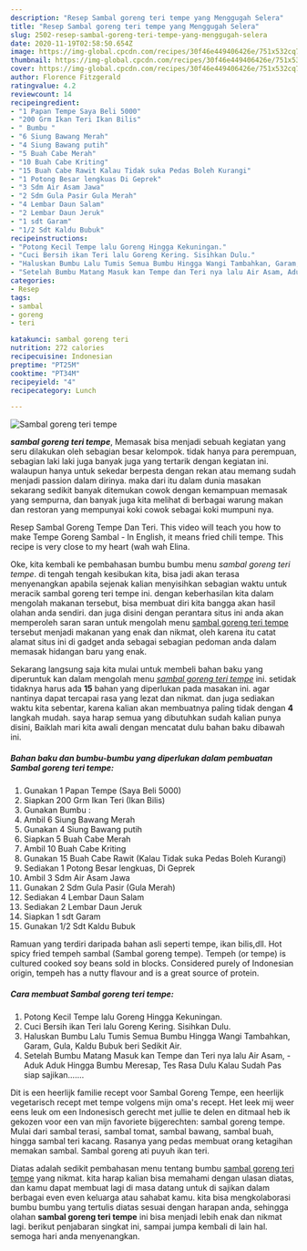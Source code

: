 ```yaml
---
description: "Resep Sambal goreng teri tempe yang Menggugah Selera"
title: "Resep Sambal goreng teri tempe yang Menggugah Selera"
slug: 2502-resep-sambal-goreng-teri-tempe-yang-menggugah-selera
date: 2020-11-19T02:58:50.654Z
image: https://img-global.cpcdn.com/recipes/30f46e449406426e/751x532cq70/sambal-goreng-teri-tempe-foto-resep-utama.jpg
thumbnail: https://img-global.cpcdn.com/recipes/30f46e449406426e/751x532cq70/sambal-goreng-teri-tempe-foto-resep-utama.jpg
cover: https://img-global.cpcdn.com/recipes/30f46e449406426e/751x532cq70/sambal-goreng-teri-tempe-foto-resep-utama.jpg
author: Florence Fitzgerald
ratingvalue: 4.2
reviewcount: 14
recipeingredient:
- "1 Papan Tempe Saya Beli 5000"
- "200 Grm Ikan Teri Ikan Bilis"
- " Bumbu "
- "6 Siung Bawang Merah"
- "4 Siung Bawang putih"
- "5 Buah Cabe Merah"
- "10 Buah Cabe Kriting"
- "15 Buah Cabe Rawit Kalau Tidak suka Pedas Boleh Kurangi"
- "1 Potong Besar lengkuas Di Geprek"
- "3 Sdm Air Asam Jawa"
- "2 Sdm Gula Pasir Gula Merah"
- "4 Lembar Daun Salam"
- "2 Lembar Daun Jeruk"
- "1 sdt Garam"
- "1/2 Sdt Kaldu Bubuk"
recipeinstructions:
- "Potong Kecil Tempe lalu Goreng Hingga Kekuningan."
- "Cuci Bersih ikan Teri lalu Goreng Kering. Sisihkan Dulu."
- "Haluskan Bumbu Lalu Tumis Semua Bumbu Hingga Wangi Tambahkan, Garam, Gula, Kaldu Bubuk beri Sedikit Air."
- "Setelah Bumbu Matang Masuk kan Tempe dan Teri nya lalu Air Asam, Aduk Aduk Hingga Bumbu Meresap, Tes Rasa Dulu Kalau Sudah Pas siap sajikan......."
categories:
- Resep
tags:
- sambal
- goreng
- teri

katakunci: sambal goreng teri 
nutrition: 272 calories
recipecuisine: Indonesian
preptime: "PT25M"
cooktime: "PT34M"
recipeyield: "4"
recipecategory: Lunch

---
```



![Sambal goreng teri tempe](https://img-global.cpcdn.com/recipes/30f46e449406426e/751x532cq70/sambal-goreng-teri-tempe-foto-resep-utama.jpg)

<b><i>sambal goreng teri tempe</i></b>, Memasak bisa menjadi sebuah kegiatan yang seru dilakukan oleh sebagian besar kelompok. tidak hanya para perempuan, sebagian laki laki juga banyak juga yang tertarik dengan kegiatan ini. walaupun hanya untuk sekedar berpesta dengan rekan atau memang sudah menjadi passion dalam dirinya. maka dari itu dalam dunia masakan sekarang sedikit banyak ditemukan cowok dengan kemampuan memasak yang sempurna, dan banyak juga kita melihat di berbagai warung makan dan restoran yang mempunyai koki cowok sebagai koki mumpuni nya.

Resep Sambal Goreng Tempe Dan Teri. This video will teach you how to make Tempe Goreng Sambal - In English, it means fried chili tempe. This recipe is very close to my heart (wah wah Elina.

Oke, kita kembali ke pembahasan bumbu bumbu menu <i>sambal goreng teri tempe</i>. di tengah tengah kesibukan kita, bisa jadi akan terasa menyenangkan apabila sejenak kalian menyisihkan sebagian waktu untuk meracik sambal goreng teri tempe ini. dengan keberhasilan kita dalam mengolah makanan tersebut, bisa membuat diri kita bangga akan hasil olahan anda sendiri. dan juga disini dengan perantara situs ini anda akan memperoleh saran saran untuk mengolah menu <u>sambal goreng teri tempe</u> tersebut menjadi makanan yang enak dan nikmat, oleh karena itu catat alamat situs ini di gadget anda sebagai sebagian pedoman anda dalam memasak hidangan baru yang enak.


Sekarang langsung saja kita mulai untuk membeli bahan baku yang diperuntuk kan dalam mengolah menu <u><i>sambal goreng teri tempe</i></u> ini. setidak tidaknya harus ada <b>15</b> bahan yang diperlukan pada masakan ini. agar nantinya dapat tercapai rasa yang lezat dan nikmat. dan juga sediakan waktu kita sebentar, karena kalian akan membuatnya paling tidak dengan <b>4</b> langkah mudah. saya harap semua yang dibutuhkan sudah kalian punya disini, Baiklah mari kita awali dengan mencatat dulu bahan baku dibawah ini.

<!--inarticleads1-->

##### Bahan baku dan bumbu-bumbu yang diperlukan dalam pembuatan Sambal goreng teri tempe:

1. Gunakan 1 Papan Tempe (Saya Beli 5000)
1. Siapkan 200 Grm Ikan Teri (Ikan Bilis)
1. Gunakan  Bumbu :
1. Ambil 6 Siung Bawang Merah
1. Gunakan 4 Siung Bawang putih
1. Siapkan 5 Buah Cabe Merah
1. Ambil 10 Buah Cabe Kriting
1. Gunakan 15 Buah Cabe Rawit (Kalau Tidak suka Pedas Boleh Kurangi)
1. Sediakan 1 Potong Besar lengkuas, Di Geprek
1. Ambil 3 Sdm Air Asam Jawa
1. Gunakan 2 Sdm Gula Pasir (Gula Merah)
1. Sediakan 4 Lembar Daun Salam
1. Sediakan 2 Lembar Daun Jeruk
1. Siapkan 1 sdt Garam
1. Gunakan 1/2 Sdt Kaldu Bubuk


Ramuan yang terdiri daripada bahan asli seperti tempe, ikan bilis,dll. Hot spicy fried tempeh sambal (Sambal goreng tempe). Tempeh (or tempe) is cultured cooked soy beans sold in blocks. Considered purely of Indonesian origin, tempeh has a nutty flavour and is a great source of protein. 

<!--inarticleads2-->

##### Cara membuat Sambal goreng teri tempe:

1. Potong Kecil Tempe lalu Goreng Hingga Kekuningan.
1. Cuci Bersih ikan Teri lalu Goreng Kering. Sisihkan Dulu.
1. Haluskan Bumbu Lalu Tumis Semua Bumbu Hingga Wangi Tambahkan, Garam, Gula, Kaldu Bubuk beri Sedikit Air.
1. Setelah Bumbu Matang Masuk kan Tempe dan Teri nya lalu Air Asam, - Aduk Aduk Hingga Bumbu Meresap, Tes Rasa Dulu Kalau Sudah Pas siap sajikan.......


Dit is een heerlijk familie recept voor Sambal Goreng Tempe, een heerlijk vegetarisch recept met tempe volgens mijn oma&#39;s recept. Het leek mij weer eens leuk om een Indonesisch gerecht met jullie te delen en ditmaal heb ik gekozen voor een van mijn favoriete bijgerechten: sambal goreng tempe. Mulai dari sambal terasi, sambal tomat, sambal bawang, sambal buah, hingga sambal teri kacang. Rasanya yang pedas membuat orang ketagihan memakan sambal. Sambal goreng ati puyuh ikan teri. 

Diatas adalah sedikit pembahasan menu tentang bumbu <u>sambal goreng teri tempe</u> yang nikmat. kita harap kalian bisa memahami dengan ulasan diatas, dan kamu dapat membuat lagi di masa datang untuk di sajikan dalam berbagai even even keluarga atau sahabat kamu. kita bisa mengkolaborasi bumbu bumbu yang tertulis diatas sesuai dengan harapan anda, sehingga olahan <b>sambal goreng teri tempe</b> ini bisa menjadi lebih enak dan nikmat lagi. berikut penjabaran singkat ini, sampai jumpa kembali di lain hal. semoga hari anda menyenangkan.
